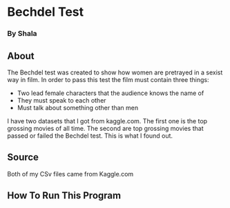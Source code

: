 # Bechdel Test
### By Shala 

## About

The Bechdel test was created to show how women are pretrayed in a sexist way in film. In order to pass this test the film must contain three things:
 - Two lead female characters that the audience knows the name of 
 -  They must speak to each other
 - Must talk about something other than men

I have two datasets that I got from kaggle.com. The first one is the top grossing movies of all time. The second are top grossing movies that passed or failed the Bechdel test. This is what I found out.

## Source 
Both of my CSv files came from Kaggle.com

## How To Run This Program 
